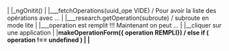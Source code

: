 |
|_ngOnitit()
  |
  |___fetchOperations(uuid_ope VIDE) / Pour avoir la liste des opérations avec ...
       |
       |___research.getOperation(subroute) / subroute en mode lite
           |
           |___operation est remplit !!! Maintenant on peut ...
               |
               |__cliquer sur une application
                  |
                  |__makeOperationForm({ operation REMPLI}) / else if ( operation !== undefined )
                    |
                    |__